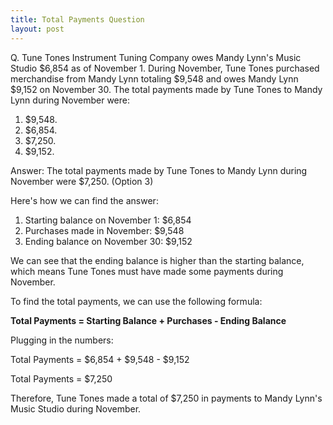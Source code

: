 ```yaml
---
title: Total Payments Question
layout: post
---
```


Q. Tune Tones Instrument Tuning Company owes Mandy Lynn's Music Studio
$6,854 as of November 1. During November, Tune Tones purchased
merchandise from Mandy Lynn totaling $9,548 and owes Mandy Lynn $9,152
on November 30. The total payments made by Tune Tones to Mandy Lynn
during November were:

1. $9,548.
2. $6,854.
3. $7,250.
4. $9,152.


Answer: The total payments made by Tune Tones to Mandy Lynn during November were $7,250. (Option 3)

Here's how we can find the answer:

1. Starting balance on November 1: $6,854
1. Purchases made in November: $9,548
1. Ending balance on November 30: $9,152

We can see that the ending balance is higher than the starting balance, which means Tune Tones must have made some payments during November.

To find the total payments, we can use the following formula:

**Total Payments = Starting Balance + Purchases - Ending Balance**

Plugging in the numbers:

Total Payments = $6,854 + $9,548 - $9,152

Total Payments = $7,250

Therefore, Tune Tones made a total of $7,250 in payments to Mandy Lynn's Music Studio during November.
